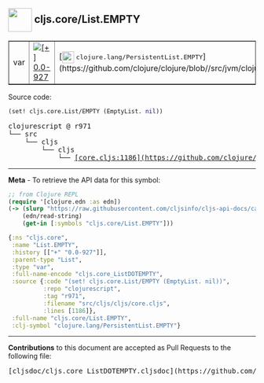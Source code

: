 ## <img width="48px" valign="middle" src="http://i.imgur.com/Hi20huC.png"> cljs.core/List.EMPTY

 <table border="1">
<tr>

<td>var</td>
<td><a href="https://github.com/cljsinfo/cljs-api-docs/tree/0.0-927"><img valign="middle" alt="[+] 0.0-927" src="https://img.shields.io/badge/+-0.0--927-lightgrey.svg"></a> </td>
<td>
[<img height="24px" valign="middle" src="http://i.imgur.com/1GjPKvB.png"> <samp>clojure.lang/PersistentList.EMPTY</samp>](https://github.com/clojure/clojure/blob//src/jvm/clojure/lang/PersistentList.java)
</td>
</tr>
</table>






Source code:

```clj
(set! cljs.core.List/EMPTY (EmptyList. nil))
```

 <pre>
clojurescript @ r971
└── src
    └── cljs
        └── cljs
            └── <ins>[core.cljs:1186](https://github.com/clojure/clojurescript/blob/r971/src/cljs/cljs/core.cljs#L1186)</ins>
</pre>


---

__Meta__ - To retrieve the API data for this symbol:

```clj
;; from Clojure REPL
(require '[clojure.edn :as edn])
(-> (slurp "https://raw.githubusercontent.com/cljsinfo/cljs-api-docs/catalog/cljs-api.edn")
    (edn/read-string)
    (get-in [:symbols "cljs.core/List.EMPTY"]))
```

```clj
{:ns "cljs.core",
 :name "List.EMPTY",
 :history [["+" "0.0-927"]],
 :parent-type "List",
 :type "var",
 :full-name-encode "cljs.core_ListDOTEMPTY",
 :source {:code "(set! cljs.core.List/EMPTY (EmptyList. nil))",
          :repo "clojurescript",
          :tag "r971",
          :filename "src/cljs/cljs/core.cljs",
          :lines [1186]},
 :full-name "cljs.core/List.EMPTY",
 :clj-symbol "clojure.lang/PersistentList.EMPTY"}

```

---

__Contributions__ to this document are accepted as Pull Requests to the following file:

 <pre>
[cljsdoc/cljs.core_ListDOTEMPTY.cljsdoc](https://github.com/cljsinfo/cljs-api-docs/blob/master/cljsdoc/cljs.core_ListDOTEMPTY.cljsdoc)
</pre>

